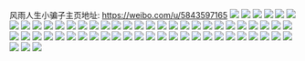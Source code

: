 风雨人生小骗子主页地址: https://weibo.com/u/5843597165 
![](https://wx4.sinaimg.cn/mw2000/006nt8zbly1h914msc0pvj31400u0ah6.jpg) 
![](https://wx4.sinaimg.cn/mw2000/006nt8zbly1h914mt3e78j31400u0dn7.jpg) 
![](https://wx4.sinaimg.cn/mw2000/006nt8zbly1h914mtdl41j30u0140n1z.jpg) 
![](https://wx4.sinaimg.cn/mw2000/006nt8zbly1h914oemh47j30u0140tfh.jpg) 
![](https://wx4.sinaimg.cn/mw2000/006nt8zbly1h914mu77qpj30u011tqa1.jpg) 
![](https://wx4.sinaimg.cn/mw2000/006nt8zbly1h914mum2w4j30yi0u0qaq.jpg) 
![](https://wx4.sinaimg.cn/mw2000/006nt8zbly1h914muzu6bj31400u041y.jpg) 
![](https://wx4.sinaimg.cn/mw2000/006nt8zbly1h914ncs6egj31400u0tcw.jpg) 
![](https://wx4.sinaimg.cn/mw2000/006nt8zbly1h914of1vlrj31400u0af5.jpg) 
![](https://wx4.sinaimg.cn/mw2000/006nt8zbly1h8z5lu2rgmj31o02807wh.jpg) 
![](https://wx4.sinaimg.cn/mw2000/006nt8zbly1h8z5lwfzusj335s2dcu0y.jpg) 
![](https://wx4.sinaimg.cn/mw2000/006nt8zbly1h8z5ly1twxj33k02o0b2c.jpg) 
![](https://wx4.sinaimg.cn/mw2000/006nt8zbly1h8z5m1xca0j32dc35shdv.jpg) 
![](https://wx4.sinaimg.cn/mw2000/006nt8zbly1h8z5lzs4e7j335s2dcx6p.jpg) 
![](https://wx4.sinaimg.cn/mw2000/006nt8zbly1h8z5lughzsj30u0140gxi.jpg) 
![](https://wx4.sinaimg.cn/mw2000/006nt8zbly1h8n5485gdzj32dc35su0y.jpg) 
![](https://wx4.sinaimg.cn/mw2000/006nt8zbly1h8fjibxedej30u0140k0y.jpg) 
![](https://wx4.sinaimg.cn/mw2000/006nt8zbly1h8fjicalkej30u0140aj5.jpg) 
![](https://wx4.sinaimg.cn/mw2000/006nt8zbly1h8bwmppif4j30u0140jx2.jpg) 
![](https://wx4.sinaimg.cn/mw2000/006nt8zbly1h8bwmpxsz8j30u00jr0yg.jpg) 
![](https://wx4.sinaimg.cn/mw2000/006nt8zbly1h7pv0znfxhj30u00u0dkp.jpg) 
![](https://wx4.sinaimg.cn/mw2000/006nt8zbly1h7pv0zvqbvj30u00u0aev.jpg) 
![](https://wx4.sinaimg.cn/mw2000/006nt8zbly1h7npgbx8blj31400u07e9.jpg) 
![](https://wx4.sinaimg.cn/mw2000/006nt8zbly1h7npgeb02aj30u0140gsc.jpg) 
![](https://wx4.sinaimg.cn/mw2000/006nt8zbly1h7npgd2euoj31400u0k0p.jpg) 
![](https://wx4.sinaimg.cn/mw2000/006nt8zbly1h7npgdmc8pj30u0140gra.jpg) 
![](https://wx4.sinaimg.cn/mw2000/006nt8zbly1h7npgeun0gj30u011b46l.jpg) 
![](https://wx4.sinaimg.cn/mw2000/006nt8zbly1h7npgfbs38j30u00u0435.jpg) 
![](https://wx4.sinaimg.cn/mw2000/006nt8zbly1h6x50r4v5sj323u35stct.jpg) 
![](https://wx4.sinaimg.cn/mw2000/006nt8zbly1h6x50rlx4aj30u01404ai.jpg) 
![](https://wx4.sinaimg.cn/mw2000/006nt8zbly1h6x50rz3hyj31400u0k0a.jpg) 
![](https://wx4.sinaimg.cn/mw2000/006nt8zbgy1h2wg5rhyy5j313z0u0jyi.jpg) 
![](https://wx4.sinaimg.cn/mw2000/006nt8zbgy1h2wg5xdlxfj30u01o01am.jpg) 
![](https://wx4.sinaimg.cn/mw2000/006nt8zbgy1h2wg5t51zwj30u00u0q77.jpg) 
![](https://wx4.sinaimg.cn/mw2000/006nt8zbgy1h2wg5vzyupj30u00u0gw5.jpg) 
![](https://wx4.sinaimg.cn/mw2000/006nt8zbgy1h2wg5u0rbsj30u0140qas.jpg) 
![](https://wx4.sinaimg.cn/mw2000/006nt8zbgy1h2wg5yofmbj30u0190gvp.jpg) 
![](https://wx4.sinaimg.cn/mw2000/006nt8zbgy1h2wg5vcoe5j31hc0om793.jpg) 
![](https://wx4.sinaimg.cn/mw2000/006nt8zbgy1h2wg5y1zcrj30u01407gx.jpg) 
![](https://wx4.sinaimg.cn/mw2000/006nt8zbgy1h2wg5ukjswj30u00u0q8u.jpg) 
![](https://wx4.sinaimg.cn/mw2000/006nt8zbgy1h2wg5wnuaij31400u0aks.jpg) 
![](https://wx4.sinaimg.cn/mw2000/006nt8zbgy1h2wg5zc4mvj30u0190tim.jpg) 
![](https://wx4.sinaimg.cn/mw2000/006nt8zbgy1h2wg61b5xij30u01qitun.jpg) 
![](https://wx4.sinaimg.cn/mw2000/006nt8zbly1h209teeihpj30u01t0145.jpg) 
![](https://wx4.sinaimg.cn/mw2000/006nt8zbly1gxr2pv7q5xj30u00ycn0x.jpg) 
![](https://wx4.sinaimg.cn/mw2000/006nt8zbly1gxi79ezk30j32ra2rbb2a.jpg) 
![](https://wx4.sinaimg.cn/mw2000/006nt8zbly1gxi79hpfs6j322o340qsu.jpg) 
![](https://wx4.sinaimg.cn/mw2000/006nt8zbly1gxi79jydjpj33402c0e83.jpg) 
![](https://wx4.sinaimg.cn/mw2000/006nt8zbly1gxi79grfkhj328o1hq4qp.jpg) 
![](https://wx4.sinaimg.cn/mw2000/006nt8zbgy1gweue9nb0ij31400u0n1w.jpg) 
![](https://wx4.sinaimg.cn/mw2000/006nt8zbgy1gweui0gzh1j31400u0102.jpg) 
![](https://wx4.sinaimg.cn/mw2000/006nt8zbgy1gweuh6dub8j30u0140784.jpg) 
![](https://wx4.sinaimg.cn/mw2000/006nt8zbly1gwda1z4acij322o340qv5.jpg) 
![](https://wx4.sinaimg.cn/mw2000/006nt8zbly1gud82pb2lgj60u010312702.jpg) 
![](https://wx4.sinaimg.cn/mw2000/006nt8zbly1gud82po59gj614y0u0q6w02.jpg) 
![](https://wx4.sinaimg.cn/mw2000/006nt8zbly1gud83jhnz2j60u00u01kx02.jpg) 
![](https://wx4.sinaimg.cn/mw2000/006nt8zbly1gt6x01cws5j30pc18i46p.jpg) 
![](https://wx4.sinaimg.cn/mw2000/006nt8zbly1gt6x0c93f0j30u01hotde.jpg) 
![](https://wx4.sinaimg.cn/mw2000/006nt8zbly1gt6x1u3afwj30t117rn24.jpg) 
